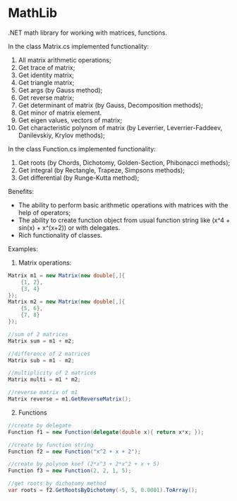 # MathLib
.NET math library for working with matrices, functions.

In the class Matrix.cs implemented functionality:
  1. All matrix arithmetic operations;
  2. Get trace of matrix;
  3. Get identity matrix;
  4. Get triangle matrix;
  5. Get args (by Gauss method);
  6. Get reverse matrix;
  7. Get determinant of matrix (by Gauss, Decomposition methods);
  8. Get minor of matrix element.
  9. Get eigen values, vectors of matrix;
  10. Get characteristic polynom of matrix (by Leverrier, Leverrier-Faddeev, Danilevskiy, Krylov methods);
  
In the class Function.cs implemented functionality:
  1. Get roots (by Chords, Dichotomy, Golden-Section, Phibonacci methods);
  2. Get integral (by Rectangle, Trapeze, Simpsons methods);
  3. Get differential (by Runge-Kutta method);

Benefits:
  - The ability to perform basic arithmetic operations with matrices with the help of operators;
  - The ability to create function object from usual function string like (x^4 + sin(x) + x^(x+2)) or with delegates. 
  - Rich functionality of classes.
  
Examples:
  1. Matrix operations:
  ```cs
  Matrix m1 = new Matrix(new double[,]{
      {1, 2},
      {3, 4}
  });
  Matrix m2 = new Matrix(new double[,]{
      {5, 6},
      {7, 8}
  });
  
  //sum of 2 matrices
  Matrix sum = m1 + m2;
  
  //difference of 2 matrices
  Matrix sub = m1 - m2;
  
  //multiplicity of 2 matrices
  Matrix multi = m1 * m2;
  
  //reverse matrix of m1
  Matrix reverse = m1.GetReverseMatrix();
  
  ```
  
  2. Functions
  ```cs
  //create by delegate
  Function f1 = new Function(delegate(double x){ return x*x; });
  
  //create by function string
  Function f2 = new Function("x^2 + x + 2");
  
  //create by polynom koef (2*x^3 + 2*x^2 + x + 5)
  Function f3 = new Function(2, 2, 1, 5);
  
  //get roots by dichotomy method
  var roots = f2.GetRootsByDichotomy(-5, 5, 0.0001).ToArray();
  
  ```
